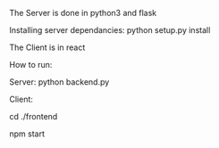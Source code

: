 The Server is done in python3 and flask

Installing server  dependancies:
python setup.py install

The Client is in react

How to run:

Server: python backend.py

Client:

cd ./frontend

npm start

